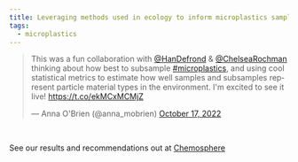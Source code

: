 ```yaml
---
title: Leveraging methods used in ecology to inform microplastics sampling and subsampling
tags:
  - microplastics
---
```


<!-- # Heading 1 -->

<blockquote class="twitter-tweet"><p lang="en" dir="ltr">This was a fun collaboration with <a href="https://twitter.com/HanDefrond?ref_src=twsrc%5Etfw">@HanDefrond</a> &amp; <a href="https://twitter.com/ChelseaRochman?ref_src=twsrc%5Etfw">@ChelseaRochman</a> thinking about how best to subsample <a href="https://twitter.com/hashtag/microplastics?src=hash&amp;ref_src=twsrc%5Etfw">#microplastics</a>, and using cool statistical metrics to estimate how well samples and subsamples represent particle material types in the environment. I&#39;m excited to see it live! <a href="https://t.co/ekMCxMCMjZ">https://t.co/ekMCxMCMjZ</a></p>&mdash; Anna O&#39;Brien (@anna_mobrien) <a href="https://twitter.com/anna_mobrien/status/1582019594868338691?ref_src=twsrc%5Etfw">October 17, 2022</a></blockquote> <script async src="https://platform.twitter.com/widgets.js" charset="utf-8"></script> 
<br>

See our results and recommendations out at [Chemosphere](https://doi.org/10.1016/j.chemosphere.2022.136772)
 

